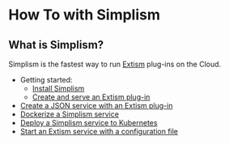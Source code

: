 # How To with Simplism

## What is Simplism?

Simplism is the fastest way to run [Extism](https://extism.org/) plug-ins on the Cloud.

- Getting started: 
  - [Install Simplism](install-simplism.md)
  - [Create and serve an Extism plug-in](create-and-serve-wasm-plug-in.md)
- [Create a JSON service with an Extism plug-in](create-json-service.md)
- [Dockerize a Simplism service](dockerize-a-simplism-service.md)
- [Deploy a Simplism service to Kubernetes](deploy-service-to-k8s.md)
- [Start an Extism service with a configuration file](start-an-extism-service-with-config-file.md)
